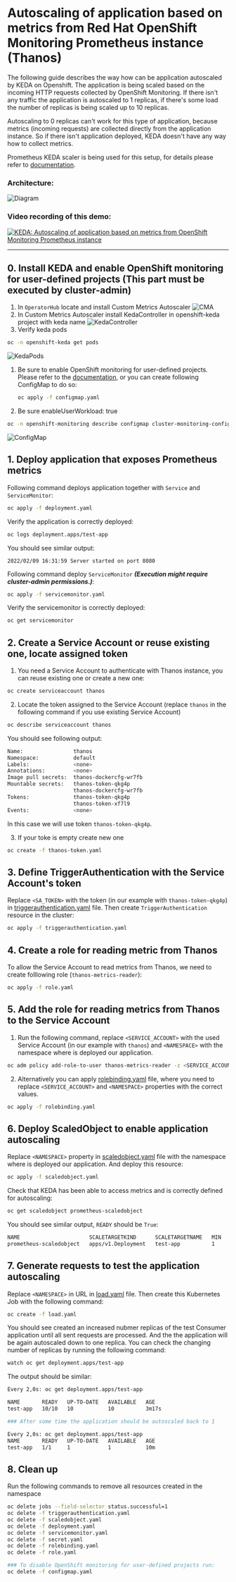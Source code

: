 # Autoscaling of application based on metrics from Red Hat OpenShift Monitoring Prometheus instance (Thanos)
The following guide describes the way how can be application autoscaled by KEDA on Openshift. The application is being scaled based on the incoming HTTP requests collected by OpenShift Monitoring. If there isn't any traffic the application is autoscaled to 1 replicas, if there's some load the number of replicas is being scaled up to 10 replicas. 

Autoscaling to 0 replicas can't work for this type of application, because metrics (incoming requests) are collected directly from the application instance. So if there isn't application deployed, KEDA doesn't have any way how to collect metrics.

Prometheus KEDA scaler is being used for this setup, for details please refer to [documentation](https://keda.sh/docs/latest/scalers/prometheus/).

### Architecture:
![Diagram](images/diagram.png?raw=true "Autoscaling of application based on Prometheus metrics")

### Video recording of this demo:
[![KEDA: Autoscaling of application based on metrics from OpenShift Monitoring Prometheus instance](https://img.youtube.com/vi/3T3VWCeyRgI/0.jpg)](https://youtu.be/3T3VWCeyRgI)

---

## 0. Install KEDA and enable OpenShift monitoring for user-defined projects (This part must be executed by cluster-admin)
 1. In `OperatorHub` locate and install Custom Metrics Autoscaler
![CMA](images/cma.png "Custome Metrics Autoscaler")
 1. In Custom Metrics Autoscaler install KedaController in openshift-keda project with keda name
![KedaController](images/keda-controller.png "KedaController")
 1. Verify keda pods
```bash
oc -n openshift-keda get pods
```
![KedaPods](images/keda-pods.png "KedaPods")
 1. Be sure to enable OpenShift monitoring for user-defined projects. Please refer to the [documentation](https://docs.redhat.com/en/documentation/openshift_container_platform/4.16/html/monitoring/configuring-user-workload-monitoring#enabling-monitoring-for-user-defined-projects-uwm_preparing-to-configure-the-monitoring-stack-uwm), or you can create following ConfigMap to do so:
    ```bash
    oc apply -f configmap.yaml
    ```

 2. Be sure enableUserWorkload: true
```bash
oc -n openshift-monitoring describe configmap cluster-monitoring-config
```
![ConfigMap](images/configmap.png "ConfigMap")

## 1. Deploy application that exposes Prometheus metrics
Following command deploys application together with `Service` and `ServiceMonitor`:
```bash
oc apply -f deployment.yaml
```
Verify the application is correctly deployed:
```bash
oc logs deployment.apps/test-app  
```
You should see similar output:
```
2022/02/09 16:31:59 Server started on port 8080
```
Following command deploy `ServiceMonitor` ***(Execution might require cluster-admin permissions.)***:
```bash
oc apply -f servicemonitor.yaml
```
Verify the servicemonitor is correctly deployed:
```bash
oc get servicemonitor
```

## 2. Create a Service Account or reuse existing one, locate assigned token
1. You need a Service Account to authenticate with Thanos instance, you can reuse existing one or create a new one:
```bash
oc create serviceaccount thanos 
```
2. Locate the token assigned to the Service Account (replace `thanos` in the following command if you use existing Service Account)
```bash
oc describe serviceaccount thanos 
```
You should see following output:
```bash
Name:                thanos
Namespace:           default
Labels:              <none>
Annotations:         <none>
Image pull secrets:  thanos-dockercfg-wr7fb
Mountable secrets:   thanos-token-qkg4p
                     thanos-dockercfg-wr7fb
Tokens:              thanos-token-qkg4p
                     thanos-token-xf7l9
Events:              <none>
```
In this case we will use token `thanos-token-qkg4p`.

3. If your toke is empty create new one
```bash
oc create -f thanos-token.yaml
```

## 3. Define TriggerAuthentication with the Service Account's token
Replace `<SA_TOKEN>` with the token (in our example with `thanos-token-qkg4p`) in [triggerauthentication.yaml](triggerauthentication.yaml) file. Then create `TriggerAuthentication` resource in the cluster:
```bash
oc apply -f triggerauthentication.yaml
```

## 4. Create a role for reading metric from Thanos
To allow the Service Account to read metrics from Thanos, we need to create folllowing role (`thanos-metrics-reader`):
```bash
oc apply -f role.yaml
```

## 5. Add the role for reading metrics from Thanos to the Service Account
 1. Run the following command, replace `<SERVICE_ACCOUNT>` with the used Service Account (in our example with `thanos`) and `<NAMESPACE>` with the namespace where is deployed our application.
```bash
oc adm policy add-role-to-user thanos-metrics-reader -z <SERVICE_ACCOUNT> --role-namespace=<NAMESPACE>
```
 2. Alternatively you can apply [rolebinding.yaml](rolebinding.yaml) file, where you need to replace `<SERVICE_ACCOUNT>` and `<NAMESPACE>` properties with the correct values.
```bash
oc apply -f rolebinding.yaml
```

## 6. Deploy ScaledObject to enable application autoscaling
Replace `<NAMESPACE>` property in [scaledobject.yaml](scaledobject.yaml) file with the namespace where is deployed our application. And deploy this resource:
```bash
oc apply -f scaledobject.yaml
```
Check that KEDA has been able to access metrics and is correctly defined for autoscaling:
```bash
oc get scaledobject prometheus-scaledobject 
```
You should see similar output, `READY` should be `True`:
```bash
NAME                      SCALETARGETKIND      SCALETARGETNAME   MIN   MAX   TRIGGERS     AUTHENTICATION                 READY   ACTIVE   FALLBACK   AGE
prometheus-scaledobject   apps/v1.Deployment   test-app          1     10    prometheus   keda-trigger-auth-prometheus   True    False    False      1m41s
```

## 7. Generate requests to test the application autoscaling
Replace `<NAMESPACE>` in URL in [load.yaml](load.yaml) file. Then create this Kubernetes Job with the following command:
```bash
oc create -f load.yaml
```
You should see created an increased nubmer replicas of the test Consumer application until all sent requests are processed. And the the application will be again autoscaled down to one replica. You can check the changing number of replicas by running the following command:
```bash
watch oc get deployment.apps/test-app
```

The output should be similar:
```bash
Every 2,0s: oc get deployment.apps/test-app

NAME       READY   UP-TO-DATE   AVAILABLE   AGE
test-app   10/10   10           10          3m17s

### After some time the application should be autoscaled back to 1

Every 2,0s: oc get deployment.apps/test-app
NAME       READY   UP-TO-DATE   AVAILABLE   AGE
test-app   1/1     1            1           10m
```

## 8. Clean up
Run the following commands to remove all resources created in the namespace
```bash
oc delete jobs --field-selector status.successful=1 
oc delete -f triggerauthentication.yaml
oc delete -f scaledobject.yaml
oc delete -f deployment.yaml
oc delete -f servicemonitor.yaml
oc delete -f secret.yaml
oc delete -f rolebinding.yaml
oc delete -f role.yaml

### To disable OpenShift monitoring for user-defined projects run:
oc delete -f configmap.yaml
``` 
